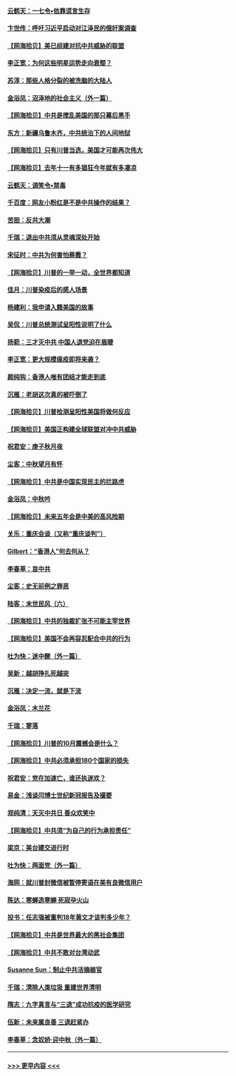 #### [云鹤天：一七令▪依靠谎言生存](../pages/nsc993/n12470034.md?t=10122351) 
#### [卞世传：呼吁习近平启动对江泽民的俄奸案调查](../pages/nsc993/n12469722.md?t=10122351) 
#### [【网海拾贝】美已组建对抗中共威胁的联盟](../pages/nsc993/n12469018.md?t=10122351) 
#### [李正宽：为何这些明星运势走向衰颓？](../pages/nsc993/n12468730.md?t=10122351) 
#### [苏淳：那些人格分裂的被洗脑的大陆人](../pages/nsc993/n12467858.md?t=10122351) 
#### [金浴凤：沼泽地的社会主义（外一篇）](../pages/nsc993/n12467792.md?t=10122351) 
#### [【网海拾贝】中共是搅乱美国的那只幕后黑手](../pages/nsc993/n12467700.md?t=10122351) 
#### [东方：新疆乌鲁木齐，中共统治下的人间地狱](../pages/nsc993/n12466075.md?t=10122351) 
#### [【网海拾贝】只有川普当选，美国才可能再次伟大](../pages/nsc993/n12466013.md?t=10122351) 
#### [【网海拾贝】去年十一有多猖狂今年就有多凄凉](../pages/nsc993/n12463649.md?t=10122351) 
#### [云鹤天：调笑令▪禁毒](../pages/nsc993/n12462975.md?t=10122351) 
#### [千百度：网友小粉红是不是中共操作的结果？](../pages/nsc993/n12461025.md?t=10122351) 
#### [苦胆：反共大潮](../pages/nsc993/n12459469.md?t=10122351) 
#### [千瑞：退出中共须从灵魂深处开始](../pages/nsc993/n12459437.md?t=10122351) 
#### [宋征时：中共为何害怕蔡霞？](../pages/nsc993/n12459097.md?t=10122351) 
#### [【网海拾贝】川普的一举一动，全世界都知道](../pages/nsc993/n12458825.md?t=10122351) 
#### [佳月：川普染疫后的感人场景](../pages/nsc993/n12456994.md?t=10122351) 
#### [杨建利：我申请入籍美国的故事](../pages/nsc993/n12455635.md?t=10122351) 
#### [吴侃：川普总统测试呈阳性说明了什么](../pages/nsc993/n12451869.md?t=10122351) 
#### [扬箭：三才灭中共 中国人退党迫在眉睫](../pages/nsc993/n12451842.md?t=10122351) 
#### [李正宽：更大规模瘟疫即将来袭？](../pages/nsc993/n12451455.md?t=10122351) 
#### [颜纯钩：香港人唯有团结才能走到底](../pages/nsc993/n12450870.md?t=10122351) 
#### [沉雁：老胡这次真的被吓倒了](../pages/nsc993/n12449796.md?t=10122351) 
#### [【网海拾贝】川普检测呈阳性美国将做何反应](../pages/nsc993/n12449042.md?t=10122351) 
#### [【网海拾贝】美国正构建全球联盟对冲中共威胁](../pages/nsc993/n12446580.md?t=10122351) 
#### [祝君安：庚子秋月夜](../pages/nsc993/n12445870.md?t=10122351) 
#### [尘客：中秋望月有怀](../pages/nsc993/n12444632.md?t=10122351) 
#### [【网海拾贝】中共是中国实现民主的拦路虎](../pages/nsc993/n12443573.md?t=10122351) 
#### [金浴凤：中秋吟](../pages/nsc993/n12441773.md?t=10122351) 
#### [【网海拾贝】未来五年会是中美的高风险期](../pages/nsc993/n12440760.md?t=10122351) 
#### [关乐：重庆会谈（又称“重庆谈判”）](../pages/nsc993/n12437525.md?t=10122351) 
#### [Gilbert：“香港人”何去何从？](../pages/nsc993/n12435894.md?t=10122351) 
#### [李春草：哀中共](../pages/nsc993/n12435874.md?t=10122351) 
#### [尘客：史无前例之罪恶](../pages/nsc993/n12435762.md?t=10122351) 
#### [陆客：末世民风（六）](../pages/nsc993/n12435354.md?t=10122351) 
#### [【网海拾贝】中共的独裁扩张不可能主宰世界](../pages/nsc993/n12435151.md?t=10122351) 
#### [【网海拾贝】美国不会再容忍配合中共的行为](../pages/nsc993/n12433808.md?t=10122351) 
#### [吐为快：迷中醒（外一篇）](../pages/nsc993/n12433585.md?t=10122351) 
#### [吴新：越胡挣扎死越突](../pages/nsc993/n12433562.md?t=10122351) 
#### [沉雁：决定一流，就是下流](../pages/nsc993/n12432128.md?t=10122351) 
#### [金浴凤：木兰花](../pages/nsc993/n12432124.md?t=10122351) 
#### [千瑞：寥落](../pages/nsc993/n12432071.md?t=10122351) 
#### [【网海拾贝】川普的10月震撼会是什么？](../pages/nsc993/n12431624.md?t=10122351) 
#### [【网海拾贝】中共必须承担180个国家的损失](../pages/nsc993/n12428893.md?t=10122351) 
#### [祝君安：党在加速亡，谁还执迷欢？](../pages/nsc993/n12428652.md?t=10122351) 
#### [易金：浅谈闫博士世纪新冠报告及撮要](../pages/nsc993/n12426822.md?t=10122351) 
#### [郑纯清：天灭中共日 善众欢笑中](../pages/nsc993/n12426784.md?t=10122351) 
#### [【网海拾贝】中共须“为自己的行为承担责任”](../pages/nsc993/n12426067.md?t=10122351) 
#### [梁京：美台建交进行时](../pages/nsc993/n12424066.md?t=10122351) 
#### [吐为快：两面党（外一篇）](../pages/nsc993/n12424043.md?t=10122351) 
#### [海网：就川普封微信被暂停寄语在美有良微信用户](../pages/nsc993/n12424021.md?t=10122351) 
#### [陈达：寒蝉造寒蝉 死寂孕火山](../pages/nsc993/n12423958.md?t=10122351) 
#### [投书：任志强被重判18年黄文才该判多少年？](../pages/nsc993/n12423672.md?t=10122351) 
#### [【网海拾贝】中共是世界最大的黑社会集团](../pages/nsc993/n12423543.md?t=10122351) 
#### [【网海拾贝】中共不敢对台湾动武](../pages/nsc993/n12421418.md?t=10122351) 
#### [Susanne Sun：制止中共活摘器官](../pages/nsc993/n12419654.md?t=10122351) 
#### [千瑞：清除人类垃圾 重建世界清明](../pages/nsc993/n12419414.md?t=10122351) 
#### [隋志：九字真言与“三退”成功抗疫的医学研究](../pages/nsc993/n12419248.md?t=10122351) 
#### [伍新：未来属良善 三退赶紧办](../pages/nsc993/n12418496.md?t=10122351) 
#### [李春草：念奴娇·迎中秋（外一篇）](../pages/nsc993/n12418465.md?t=10122351) 

----
#### [ >>> 更早内容 <<< ](../indexes/nsc993-earlier.md)
